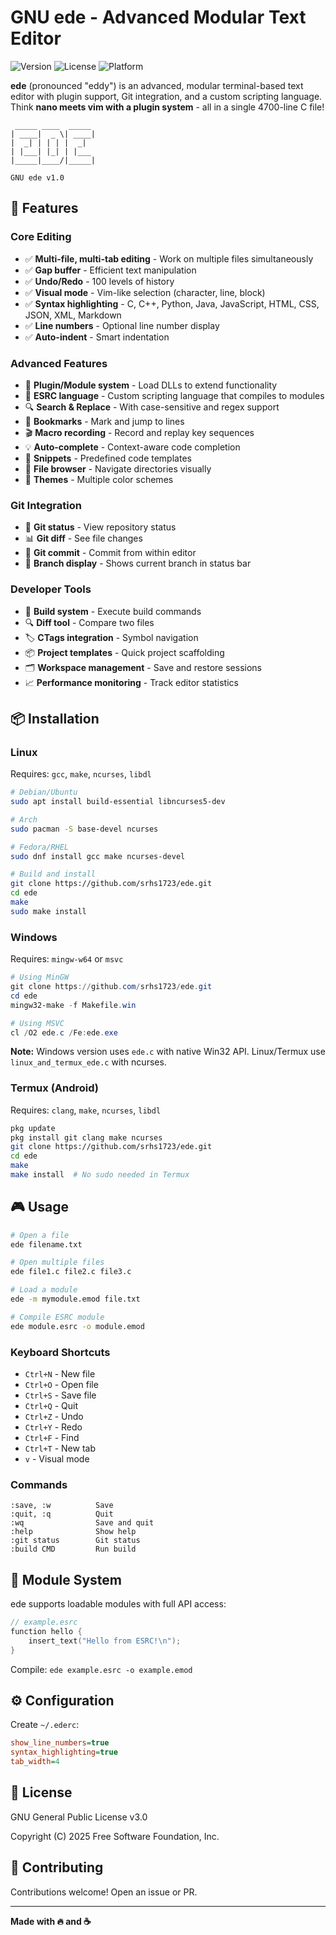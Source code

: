 # GNU ede - Advanced Modular Text Editor

![Version](https://img.shields.io/badge/version-1.0-blue)
![License](https://img.shields.io/badge/license-GPL--3.0-green)
![Platform](https://img.shields.io/badge/platform-Linux%20%7C%20Windows%20%7C%20Termux-lightgrey)

**ede** (pronounced "eddy") is an advanced, modular terminal-based text editor with plugin support, Git integration, and a custom scripting language. Think **nano meets vim with a plugin system** - all in a single 4700-line C file!

```
 _____ ____  _____ 
| ____|  _ \| ____|
|  _| | | | |  _|  
| |___| |_| | |___ 
|_____|____/|_____|
                   
GNU ede v1.0
```

## 🚀 Features

### Core Editing
- ✅ **Multi-file, multi-tab editing** - Work on multiple files simultaneously
- ✅ **Gap buffer** - Efficient text manipulation
- ✅ **Undo/Redo** - 100 levels of history
- ✅ **Visual mode** - Vim-like selection (character, line, block)
- ✅ **Syntax highlighting** - C, C++, Python, Java, JavaScript, HTML, CSS, JSON, XML, Markdown
- ✅ **Line numbers** - Optional line number display
- ✅ **Auto-indent** - Smart indentation

### Advanced Features
- 🔌 **Plugin/Module system** - Load DLLs to extend functionality
- 📜 **ESRC language** - Custom scripting language that compiles to modules
- 🔍 **Search & Replace** - With case-sensitive and regex support
- 📑 **Bookmarks** - Mark and jump to lines
- 🎬 **Macro recording** - Record and replay key sequences
- 💡 **Auto-complete** - Context-aware code completion
- 📝 **Snippets** - Predefined code templates
- 📂 **File browser** - Navigate directories visually
- 🎨 **Themes** - Multiple color schemes

### Git Integration
- 🔀 **Git status** - View repository status
- 📊 **Git diff** - See file changes
- 💾 **Git commit** - Commit from within editor
- 🌿 **Branch display** - Shows current branch in status bar

### Developer Tools
- 🔨 **Build system** - Execute build commands
- 🔍 **Diff tool** - Compare two files
- 🏷️ **CTags integration** - Symbol navigation
- 📦 **Project templates** - Quick project scaffolding
- 🗂️ **Workspace management** - Save and restore sessions
- 📈 **Performance monitoring** - Track editor statistics

## 📦 Installation

### Linux

Requires: `gcc`, `make`, `ncurses`, `libdl`

```bash
# Debian/Ubuntu
sudo apt install build-essential libncurses5-dev

# Arch
sudo pacman -S base-devel ncurses

# Fedora/RHEL
sudo dnf install gcc make ncurses-devel

# Build and install
git clone https://github.com/srhs1723/ede.git
cd ede
make
sudo make install
```

### Windows

Requires: `mingw-w64` or `msvc`

```powershell
# Using MinGW
git clone https://github.com/srhs1723/ede.git
cd ede
mingw32-make -f Makefile.win

# Using MSVC
cl /O2 ede.c /Fe:ede.exe
```

**Note:** Windows version uses `ede.c` with native Win32 API. Linux/Termux use `linux_and_termux_ede.c` with ncurses.

### Termux (Android)

Requires: `clang`, `make`, `ncurses`, `libdl`

```bash
pkg update
pkg install git clang make ncurses
git clone https://github.com/srhs1723/ede.git
cd ede
make
make install  # No sudo needed in Termux
```

## 🎮 Usage

```bash
# Open a file
ede filename.txt

# Open multiple files
ede file1.c file2.c file3.c

# Load a module
ede -m mymodule.emod file.txt

# Compile ESRC module
ede module.esrc -o module.emod
```

### Keyboard Shortcuts

- `Ctrl+N` - New file
- `Ctrl+O` - Open file
- `Ctrl+S` - Save file
- `Ctrl+Q` - Quit
- `Ctrl+Z` - Undo
- `Ctrl+Y` - Redo
- `Ctrl+F` - Find
- `Ctrl+T` - New tab
- `v` - Visual mode

### Commands

```
:save, :w          Save
:quit, :q          Quit
:wq                Save and quit
:help              Show help
:git status        Git status
:build CMD         Run build
```

## 🔌 Module System

ede supports loadable modules with full API access:

```c
// example.esrc
function hello {
    insert_text("Hello from ESRC!\n");
}
```

Compile: `ede example.esrc -o example.emod`

## ⚙️ Configuration

Create `~/.ederc`:

```ini
show_line_numbers=true
syntax_highlighting=true
tab_width=4
```

## 📄 License

GNU General Public License v3.0

Copyright (C) 2025 Free Software Foundation, Inc.

## 🤝 Contributing

Contributions welcome! Open an issue or PR.

---

**Made with 🔥 and ☕**
